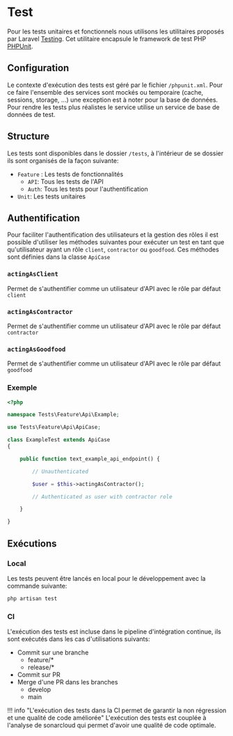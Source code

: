 # Test

Pour les tests unitaires et fonctionnels nous utilisons les utilitaires proposés par Laravel [Testing](https://laravel.com/docs/9.x/testing). Cet utilitaire encapsule le framework de test PHP [PHPUnit](https://phpunit.readthedocs.io/en/9.5/).


## Configuration

Le contexte d'exécution des tests est géré par le fichier `/phpunit.xml`. Pour ce faire l'ensemble des services sont mockés ou temporaire (cache, sessions, storage, ...) une exception est à noter pour la base de données. Pour rendre les tests plus réalistes le service utilise un service de base de données de test.


## Structure

Les tests sont disponibles dans le dossier `/tests`, à l'intérieur de se dossier ils sont organisés de la façon suivante:

* `Feature` : Les tests de fonctionnalités
    * `API`: Tous les tests de l'API
    * `Auth`: Tous les tests pour l'authentification
* `Unit`: Les tests unitaires


## Authentification

Pour faciliter l'authentification des utilisateurs et la gestion des rôles il est possible d'utiliser les méthodes suivantes pour exécuter un test en tant que qu'utilisateur ayant un rôle `client`, `contractor` ou `goodfood`. Ces méthodes sont définies dans la classe `ApiCase`

### `actingAsClient`

Permet de s'authentifier comme un utilisateur d'API avec le rôle par défaut `client`

### `actingAsContractor`

Permet de s'authentifier comme un utilisateur d'API avec le rôle par défaut `contractor`

### `actingAsGoodfood`

Permet de s'authentifier comme un utilisateur d'API avec le rôle par défaut `goodfood`

### Exemple

```php
<?php

namespace Tests\Feature\Api\Example;

use Tests\Feature\Api\ApiCase;

class ExampleTest extends ApiCase
{

    public function text_example_api_endpoint() {

        // Unauthenticated

        $user = $this->actingAsContractor();

        // Authenticated as user with contractor role

    }

}

```


## Exécutions

### Local

Les tests peuvent être lancés en local pour le développement avec la commande suivante:

```bash
php artisan test
```

### CI

L'exécution des tests est incluse dans le pipeline d'intégration continue, ils sont exécutés dans les cas d'utilisations suivants:

* Commit sur une branche
    * feature/*
    * release/*
* Commit sur PR
* Merge d'une PR dans les branches
    * develop
    * main

!!! info "L'exécution des tests dans la CI permet de garantir la non régression et une qualité de code améliorée"
    L'exécution des tests est couplée à l'analyse de sonarcloud qui permet d'avoir une qualité de code optimale.
